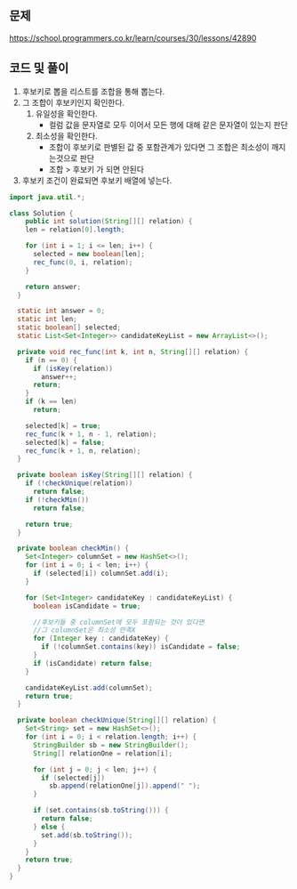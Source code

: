 ## 문제

https://school.programmers.co.kr/learn/courses/30/lessons/42890

## 코드 및 풀이

1. 후보키로 뽑을 리스트를 조합을 통해 뽑는다.
2. 그 조합이 후보키인지 확인한다.
   1. 유일성을 확인한다.
      * 컬럼 값을 문자열로 모두 이어서 모든 행에 대해 같은 문자열이 있는지 판단
   2. 최소성을 확인한다.
      * 조합이 후보키로 판별된 값 중 포함관계가 있다면 그 조합은 최소성이 깨지는것으로 판단
      * 조합 > 후보키 가 되면 안된다
3. 후보키 조건이 완료되면 후보키 배열에 넣는다.

```java
import java.util.*;

class Solution {
    public int solution(String[][] relation) {
    len = relation[0].length;

    for (int i = 1; i <= len; i++) {
      selected = new boolean[len];
      rec_func(0, i, relation);
    }

    return answer;
  }

  static int answer = 0;
  static int len;
  static boolean[] selected;
  static List<Set<Integer>> candidateKeyList = new ArrayList<>();

  private void rec_func(int k, int n, String[][] relation) {
    if (n == 0) {
      if (isKey(relation))
        answer++;
      return;
    }
    if (k == len)
      return;

    selected[k] = true;
    rec_func(k + 1, n - 1, relation);
    selected[k] = false;
    rec_func(k + 1, n, relation);
  }

  private boolean isKey(String[][] relation) {
    if (!checkUnique(relation))
      return false;
    if (!checkMin())
      return false;

    return true;
  }

  private boolean checkMin() {
    Set<Integer> columnSet = new HashSet<>();
    for (int i = 0; i < len; i++) {
      if (selected[i]) columnSet.add(i);
    }

    for (Set<Integer> candidateKey : candidateKeyList) {
      boolean isCandidate = true;

      //후보키들 중 columnSet에 모두 포함되는 것이 있다면 
      //그 columnSet은 최소성 만족X
      for (Integer key : candidateKey) {
        if (!columnSet.contains(key)) isCandidate = false;
      }
      if (isCandidate) return false;
    }

    candidateKeyList.add(columnSet);
    return true;
  }

  private boolean checkUnique(String[][] relation) {
    Set<String> set = new HashSet<>();
    for (int i = 0; i < relation.length; i++) {
      StringBuilder sb = new StringBuilder();
      String[] relationOne = relation[i];

      for (int j = 0; j < len; j++) {
        if (selected[j])
          sb.append(relationOne[j]).append(" ");
      }

      if (set.contains(sb.toString())) {
        return false;
      } else {
        set.add(sb.toString());
      }
    }
    return true;
  }
}
```

